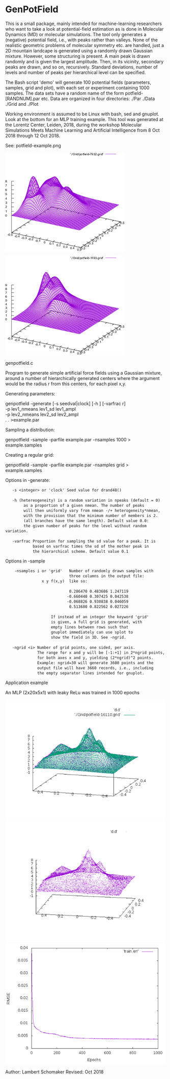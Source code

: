 # GenPotField
This is a small package, mainly intended for machine-learning researchers who want to take a look at potential-field estimation as is done in Molecular Dynamics (MD) or molecular simulations. The tool only generates a (negative) potential field, i.e., with peaks rather than valleys. None of the realistic geometric problems of molecular symmetry etc. are handled, just a 2D mountain landcape is generated using a randomly drawn Gaussian mixture. However, some structuring is present. A main peak is drawn randomly and is given the largest amplitude. Then, in its vicinity, secondary peaks are drawn, and so on, recursively. Standard deviations, number of levels and number of peaks per hierarchical level can be specified.

The Bash script 'demo' will generate 100 potential fields (parameters, samples, grid and plot), with each set
or experiment containing 1000 samples. The data sets have a random name of the form potfield-[RANDNUM].par etc. Data are organized in four directories: ./Par ./Data ./Grid and ./Plot
	
Working environment is assumed to be Linux with bash, sed and gnuplot. Look at the bottom for an MLP training example.
This tool was generated at the Lorentz Center, Leiden, 2018, during the workshop Molecular Simulations Meets Machine Learning and Artificial Intelligence from 8 Oct 2018 through 12 Oct 2018.

See: potfield-example.png

![Example image](potfield-example.png)

![Example image](potfield-example2.png)

genpotfield.c

Program to generate simple artificial force fields using a Gaussian
mixture, around a number of hierarchically generated centers 
where the argument would be the radius r from this centers, 
for each pixel x,y.

Generating parameters: 

  genpotfield -generate [-s seedval|clock] [-h <r>] [-varfrac r] \
                         -p lev1_nmeans lev1_sd lev1_ampl \
                         -p lev2_nmeans lev2_sd lev2_ampl \
			   .
			   .
		         >example.par

Sampling a distribution:

  genpotfield -sample -parfile example.par -nsamples 1000 > example.samples

Creating a regular grid:

  genpotfield -sample -parfile example.par -nsamples grid > example.samples
  
Options in -generate:	
  
       -s <integer> or 'clock' Seed value for drand48()
       
       -h (hetereogeneity) is a random variation in npeaks (default = 0)
            as a proportion of a given nmean. The number of peaks
            will then uniformly vary from nmean -/+ heterogeneity*nmean,
            with the provision that the minimum number of members is 2.
            (all branches have the same length). Default value 0.0: 
            the given number of peaks for the level without random variation.
    
       -varfrac Proportion for sampling the sd value for a peak. It is
                based on varfrac times the sd of the mother peak in
                the hierarchical scheme. Default value 0.1

 Options in -sample
       
        -nsamples i or 'grid'   Number of randomly drawn samples with
                                three columns in the output file:
			        x y f(x,y)  like so:
		
                                0.286470 0.483686 1.247119 
                               -0.660440 0.307425 0.042538 
                               -0.068826 0.930838 0.046059 
                                0.513680 0.822562 0.027226 

                        If instead of an integer the keyword 'grid'
                        is given, a full grid is generated, with
                        empty lines between rows such that 
                        gnuplot immediately can use splot to
                        show the field in 3D. See -ngrid.
			       
       -ngrid <i> Number of grid points, one sided, per axis. 
                  The range for x and y will be [-1:+1] in 2*ngrid points, 
                  for both axes x and y, yielding (2*ngrid)^2 points.
                  Example: ngrid=30 will generate 3600 points and the
                  output file will have 3660 records, i.e., including
                  the empty separator lines intended for gnuplot.

Application example

An MLP (2x20x5x1) with leaky ReLu was trained in 1000 epochs

![Model,green, Trained field,purple](model+mlp.png)
![Trained field](mlp-2x20x5x1.png)
![Error curve in training](mlp-2x20x5x1-err.png)

Author: Lambert Schomaker
Revised: Oct 2018


